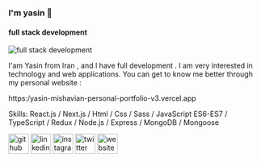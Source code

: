 ### I'm yasin 👋
#### full stack development
![full stack development](https://assets.owebest.com/files/Blogs/bg_img/4f3a2b1f5d56d05af5e7c16053d31bbd/blog-banner(22).jpg)

I'am Yasin from Iran , and I have full development . I am very interested in technology and web applications. You can get to know me better through my personal website :

https:/yasin-mishavian-personal-portfolio-v3.vercel.app

Skills: React.js / Next.js / Html / Css / Sass / JavaScript ES6-ES7 / TypeScript / Redux / Node.js / Express / MongoDB / Mongoose


[<img src='https://cdn.jsdelivr.net/npm/simple-icons@3.0.1/icons/github.svg' alt='github' height='40'>](https://github.com/yasin-mishavian)  [<img src='https://cdn.jsdelivr.net/npm/simple-icons@3.0.1/icons/linkedin.svg' alt='linkedin' height='40'>](https://www.linkedin.com/in//in/yasin-mishavian-384213225/)  [<img src='https://cdn.jsdelivr.net/npm/simple-icons@3.0.1/icons/instagram.svg' alt='instagram' height='40'>](https://www.instagram.com/yasinm.026/)  [<img src='https://cdn.jsdelivr.net/npm/simple-icons@3.0.1/icons/twitter.svg' alt='twitter' height='40'>](https://twitter.com//yasinmishavian)  [<img src='https://cdn.jsdelivr.net/npm/simple-icons@3.0.1/icons/icloud.svg' alt='website' height='40'>](https:/yasin-mishavian-personal-portfolio-v3.vercel.app)  


